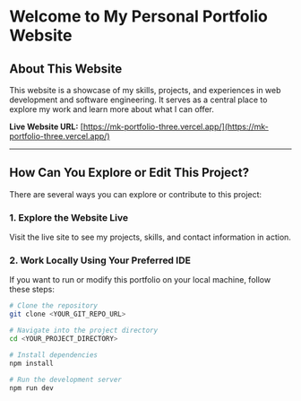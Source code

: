 # Welcome to My Personal Portfolio Website

## About This Website

This website is a showcase of my skills, projects, and experiences in web development and software engineering. It serves as a central place to explore my work and learn more about what I can offer.

**Live Website URL:** [https://mk-portfolio-three.vercel.app/](https://mk-portfolio-three.vercel.app/)

---

## How Can You Explore or Edit This Project?

There are several ways you can explore or contribute to this project:

### 1. Explore the Website Live

Visit the live site to see my projects, skills, and contact information in action.

### 2. Work Locally Using Your Preferred IDE

If you want to run or modify this portfolio on your local machine, follow these steps:

```sh
# Clone the repository
git clone <YOUR_GIT_REPO_URL>

# Navigate into the project directory
cd <YOUR_PROJECT_DIRECTORY>

# Install dependencies
npm install

# Run the development server
npm run dev
